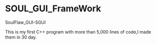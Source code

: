 # SOUL_GUI_FrameWork

SoulFlaw_GUI-SGUI

This is my first C++ program with more than 5,000 lines of code,I made them in 30 day.